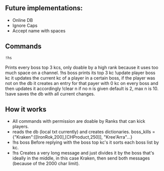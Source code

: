 ## Future implementations:
  * Online DB
  * Ignore Caps
  * Accept name with spaces


## Commands
```bash
!hs
```
Prints every boss top 3 kcs, only doable by a high rank because it uses too much space on a channel.
!hs boss
prints its top 3 kc
!update player boss kc
it updates the current kc of a player in a certain boss, if the player was not on the db
it creates an entry for that payer with 0 kc on every boss and then updates it accordingly
!clear n
if no n is given default is 2, max n is 10.
!save
saves the db with all current changes.


## How it works
 * All commands with permission are doable by Ranks that can kick players.
 * reads the db (local txt currently) and creates dictionaries.
   boss_kills = {"Kraken":[[IronRok,200],[CHProduct,250]], "Kree'Arra"...}
 * !hs boss
  Before replying with the boss top kc's it sorts each boss list by kc.
 * !hs
   Creates a very long message and just divides it by the boss that's ideally
  in the middle, in this case Kraken, then send both messages (because of the 2000 char limit).
